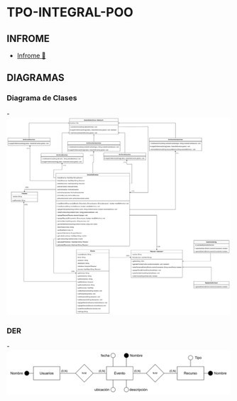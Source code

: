 # TPO-INTEGRAL-POO
## INFROME
- [Infrome 📄]()
## DIAGRAMAS
### Diagrama de Clases
-![Diagrama de clases](DiagramaDeClases.png)
### DER
-![Diagrama entidad relacion](DER.png)